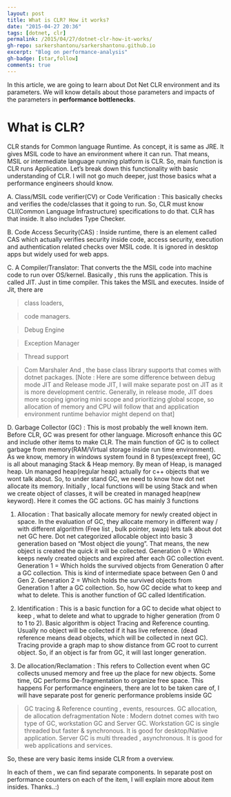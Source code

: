 ```yaml
---
layout: post
title: What is CLR? How it works? 
date: "2015-04-27 20:36"
tags: [dotnet, clr]
permalink: /2015/04/27/dotnet-clr-how-it-works/
gh-repo: sarkershantonu/sarkershantonu.github.io
excerpt: "Blog on performance-analysis"
gh-badge: [star,follow]
comments: true
---
```

In this article, we are going to learn about Dot Net CLR environment and its parameters. We will know details about those parameters and impacts of the parameters in **performance bottlenecks**.

# What is CLR?
CLR stands for Common language Runtime. As concept, it is same as JRE. It gives MSIL code to have an environment where it can run. That means, MSIL or intermediate language running platform is CLR. So, main function is CLR runs Application. Let’s break down this functionality with basic understanding of CLR. I will not go much deeper, just those basics what a performance engineers should know. 


A. Class/MSIL code verifier(CV) or Code Verification : This basically checks and verifies the code/classes that it going to run. So, CLR must know CLI(Common Language Infrastructure) specifications to do that. CLR has that inside. It also includes Type Checker.

B. Code Access Security(CAS) : Inside runtime, there is an element called CAS which actually verifies security inside code, access security, execution and authentication related checks over MSIL code. It is ignored in desktop apps but widely used for web apps.

C. A Compiler/Translator: That converts the the MSIL code into machine code to run over OS/kernel. Basically , this runs the application. This is called JIT. Just in time compiler. This takes the MSIL and executes.
Inside of Jit, there are
>class loaders,

>code managers.

>Debug Engine

>Exception Manager

>Thread support

>Com Marshaler
And , the base class library supports that comes with dotnet packages.
[Note : Here are some difference between debug mode JIT and Release mode JIT, I will make separate post on JIT as it is more development centric. Generally, in release mode, JIT does more scoping ignoring mini scope and prioritizing global scope, so allocation of memory and CPU will follow that and application environment runtime behavior might depend on that]

D. Garbage Collector (GC) : This is most probably the well known item. Before CLR, GC was present for other language. Microsoft enhance this GC and include other items to make CLR. The main function of GC is to collect garbage from memory(RAM/Virtual storage inside run time environment).
As we know, memory in windows system found in 8 types(except free), GC is all about managing Stack & Heap memory. By mean of Heap, is managed heap. Un managed heap(regular heap) actually for c++ objects that we wont talk about.
So, to under stand GC, we need to know how dot net allocate its memory. Initially , local functions will be using Stack and when we create object of classes, it will be created in managed heap(new keyword). Here it comes the GC actions.
GC has mainly 3 functions

1. Allocation : That basically allocate memory for newly created object in space. In the evaluation of GC, they allocate memory in different way / with different algorithm (Free list , bulk pointer, swap) lets talk about dot net GC here.
Dot net categorized allocable object into basic 3 generation based on “Most object die young”. That means, the new object is created the quick it will be collected.
Generation 0 = Which keeps newly created objects and expired after each GC collection event.
Generation 1 = Which holds the survived objects from Generation 0 after a GC collection. This is kind of intermediate space between Gen 0 and Gen 2.
Generation 2 = Which holds the survived objects from Generation 1 after a GC collection.
So, how GC decide what to keep and what to delete. This is another function of GC called Identification.
 

2. Identification : This is a basic function for a GC to decide what object to keep , what to delete and what to upgrade to higher generation (from 0 to 1 to 2). Basic algorithm is object Tracing and Reference counting. Usually no object will be collected if it has live reference. (dead reference means dead objects, which will be collected in next GC). Tracing provide a graph map to show distance from GC root to current object. So, if an object is far from GC, it will last longer generation.

3. De allocation/Reclamation : This refers to Collection event when GC collects unused memory and free up the place for new objects. Some time, GC performs De-fragmentation to organize free space. This happens
For performance engineers, there are lot to be taken care of, I will have separate post for generic performance problems inside GC
>GC tracing & Reference counting , events, resources.
>GC allocation, de allocation
>defragmentation
Note : Modern dotnet comes with two type of GC, workstation GC and Server GC.
Workstation GC is single threaded but faster & synchronous. It is good for desktop/Native application. 
Server GC is multi threaded , asynchronous. It is good for web applications and services.

So, these are very basic items inside CLR from a overview.



In each of them , we can find separate components. In separate post on performance counters on each of the item, I will explain more about item insides.
Thanks..:)